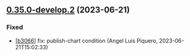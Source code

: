 ## [0.35.0-develop.2](https://github.com/alpiquero/nyx-test/tag/0.35.0-develop.2) (2023-06-21)

### Fixed

* [[b3066](https://github.com/alpiquero/nyx-test/commit/b3066eb3da8bdfc2feddd157cb78c07d2a201904)] fix: publish-chart condition
 (Angel Luis Piquero, 2023-06-21T15:02:33)

